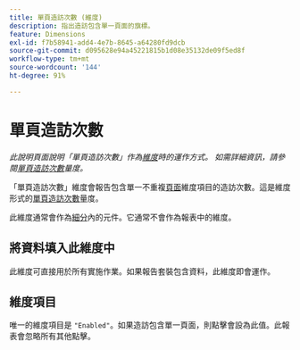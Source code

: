 ```yaml
---
title: 單頁造訪次數 (維度)
description: 指出造訪包含單一頁面的旗標。
feature: Dimensions
exl-id: f7b58941-add4-4e7b-8645-a64280fd9dcb
source-git-commit: d095628e94a45221815b1d08e35132de09f5ed8f
workflow-type: tm+mt
source-wordcount: '144'
ht-degree: 91%

---
```


# 單頁造訪次數

*此說明頁面說明「單頁造訪次數」作為[維度](overview.md)時的運作方式。 如需詳細資訊，請參閱[單頁造訪次數](../metrics/single-page-visits.md)量度。*

「單頁造訪次數」維度會報告包含單一不重複[頁面](page.md)維度項目的造訪次數。這是維度形式的[單頁造訪次數](../metrics/single-page-visits.md)量度。

此維度通常會作為[細分](../segmentation/seg-home.md)內的元件。它通常不會作為報表中的維度。

## 將資料填入此維度中

此維度可直接用於所有實施作業。如果報告套裝包含資料，此維度即會運作。

## 維度項目

唯一的維度項目是 `"Enabled"`。如果造訪包含單一頁面，則點擊會設為此值。此報表會忽略所有其他點擊。
